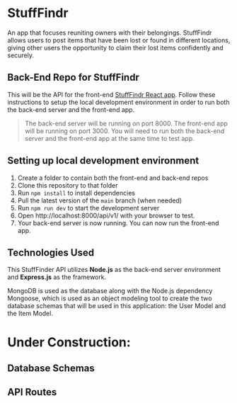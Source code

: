 # StuffFindr

An app that focuses reuniting owners with their belongings. StuffFindr allows users to post items that have been lost or found in different locations, giving other users the opportunity to claim their lost items confidently and securely.

## Back-End Repo for StuffFindr

This will be the API for the front-end [StuffFindr React app](https://github.com/Code-the-Dream-School/ffprac-team7-front). Follow these instructions to setup the local development environment in order to run both the back-end server and the front-end app.

>The back-end server will be running on port 8000. The front-end app will be running on port 3000. You will need to run both the back-end server and the front-end app at the same time to test app.


## Setting up local development environment

1. Create a folder to contain both the front-end and back-end repos 
2. Clone this repository to that folder
3. Run `npm install` to install dependencies
4. Pull the latest version of the `main` branch (when needed)
5. Run `npm run dev` to start the development server
6. Open http://localhost:8000/api/v1/ with your browser to test.
7. Your back-end server is now running. You can now run the front-end app.

## Technologies Used

This StuffFinder API utilizes **Node.js** as the back-end server environment and **Express.js** as the framework.

MongoDB is used as the database along with the Node.js dependency Mongoose, which is used as an object modeling tool to create the two database schemas that will be used in this application: the User Model and the Item Model.

# Under Construction:

## Database Schemas
## API Routes

